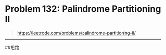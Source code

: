 # Problem 132: Palindrome Partitioning II


> https://leetcode.com/problems/palindrome-partitioning-ii/

-----------------------------------------------
##思路




